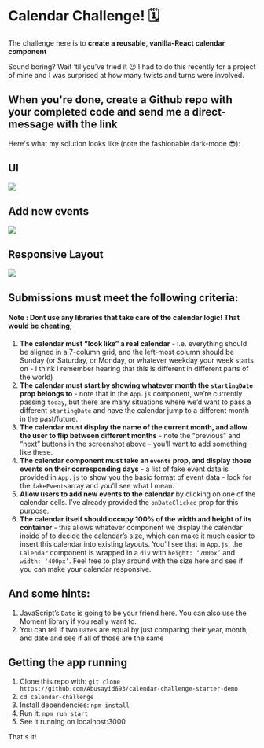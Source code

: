 # Calendar Challenge! 🗓

The challenge here is to **create a reusable, vanilla-React calendar component**

Sound boring? Wait ‘til you’ve tried it 😉 I had to do this recently for a project of mine and I was surprised at how many twists and turns were involved.

## When you're done, create a Github repo with your completed code and send me a direct-message with the link

Here's what my solution looks like (note the fashionable dark-mode 😎):
## UI

![](https://i.imgur.com/7j84NRB.png)

## Add new events
![](https://i.imgur.com/S8oHHsX.gif)

## Responsive Layout

![](https://i.imgur.com/P94k0qs.png)

## Submissions must meet the following criteria:

#### Note : Dont use any libraries that take care of the calendar logic! That would be cheating;

1. **The calendar must “look like” a real calendar** - i.e. everything should be aligned in a 7-column grid, and the left-most column should be Sunday (or Saturday, or Monday, or whatever weekday your week starts on - I think I remember hearing that this is different in different parts of the world)
2. **The calendar must start by showing whatever month the `startingDate` prop belongs to** - note that in the `App.js` component, we’re currently passing `today`, but there are many situations where we’d want to pass a different `startingDate` and have the calendar jump to a different month in the past/future.
3. **The calendar must display the name of the current month, and allow the user to flip between different months** - note the “previous” and “next” buttons in the screenshot above - you’ll want to add something like these.
4. **The calendar component must take an `events` prop, and display those events on their corresponding days** - a list of fake event data is provided in `App.js` to show you the basic format of event data - look for the `fakeEvents`array and you’ll see what I mean.
5. **Allow users to add new events to the calendar** by clicking on one of the calendar cells. I’ve already provided the `onDateClicked` prop for this purpose.
6. **The calendar itself should occupy 100% of the width and height of its container** - this allows whatever component we display the calendar inside of to decide the calendar’s size, which can make it much easier to insert this calendar into existing layouts. You’ll see that in `App.js`, the `Calendar` component is wrapped in a `div` with `height: ‘700px’` and `width: ‘400px’`. Feel free to play around with the size here and see if you can make your calendar responsive.


## And some hints:

1. JavaScript’s `Date` is going to be your friend here. You can also use the Moment library if you really want to.
2. You can tell if two `Dates` are equal by just comparing their year, month, and date and see if all of those are the same

## Getting the app running

1. Clone this repo with: `git clone https://github.com/Abusayid693/calendar-challenge-starter-demo`
2. `cd calendar-challenge`
3. Install dependencies: `npm install`
4. Run it: `npm run start`
5. See it running on localhost:3000

That's it!
